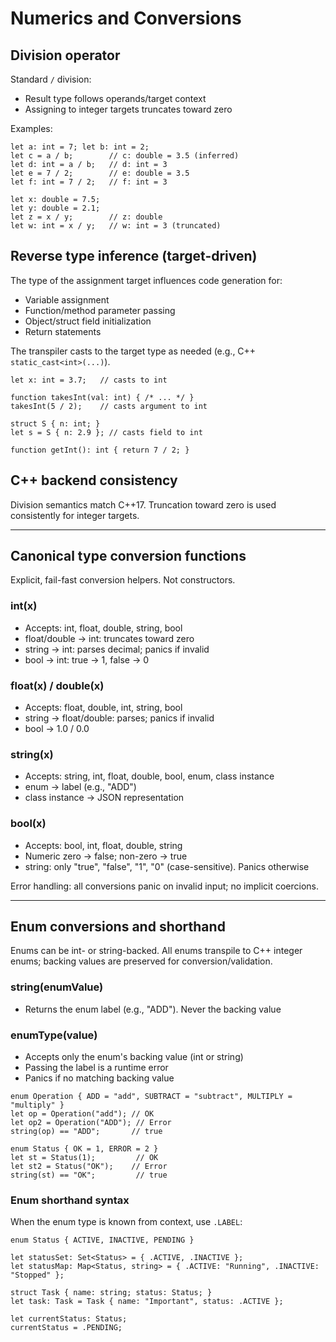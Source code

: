 # Numerics and Conversions

## Division operator

Standard `/` division:
- Result type follows operands/target context
- Assigning to integer targets truncates toward zero

Examples:
```doof
let a: int = 7; let b: int = 2;
let c = a / b;        // c: double = 3.5 (inferred)
let d: int = a / b;   // d: int = 3
let e = 7 / 2;        // e: double = 3.5
let f: int = 7 / 2;   // f: int = 3

let x: double = 7.5;
let y: double = 2.1;
let z = x / y;        // z: double
let w: int = x / y;   // w: int = 3 (truncated)
```

## Reverse type inference (target-driven)

The type of the assignment target influences code generation for:
- Variable assignment
- Function/method parameter passing
- Object/struct field initialization
- Return statements

The transpiler casts to the target type as needed (e.g., C++ `static_cast<int>(...)`).

```doof
let x: int = 3.7;   // casts to int

function takesInt(val: int) { /* ... */ }
takesInt(5 / 2);    // casts argument to int

struct S { n: int; }
let s = S { n: 2.9 }; // casts field to int

function getInt(): int { return 7 / 2; }
```

## C++ backend consistency

Division semantics match C++17. Truncation toward zero is used consistently for integer targets.

---

## Canonical type conversion functions

Explicit, fail-fast conversion helpers. Not constructors.

### int(x)
- Accepts: int, float, double, string, bool
- float/double → int: truncates toward zero
- string → int: parses decimal; panics if invalid
- bool → int: true → 1, false → 0

### float(x) / double(x)
- Accepts: float, double, int, string, bool
- string → float/double: parses; panics if invalid
- bool → 1.0 / 0.0

### string(x)
- Accepts: string, int, float, double, bool, enum, class instance
- enum → label (e.g., "ADD")
- class instance → JSON representation

### bool(x)
- Accepts: bool, int, float, double, string
- Numeric zero → false; non-zero → true
- string: only "true", "false", "1", "0" (case-sensitive). Panics otherwise

Error handling: all conversions panic on invalid input; no implicit coercions.

---

## Enum conversions and shorthand

Enums can be int- or string-backed. All enums transpile to C++ integer enums; backing values are preserved for conversion/validation.

### string(enumValue)
- Returns the enum label (e.g., "ADD"). Never the backing value

### enumType(value)
- Accepts only the enum's backing value (int or string)
- Passing the label is a runtime error
- Panics if no matching backing value

```doof
enum Operation { ADD = "add", SUBTRACT = "subtract", MULTIPLY = "multiply" }
let op = Operation("add"); // OK
let op2 = Operation("ADD"); // Error
string(op) == "ADD";       // true

enum Status { OK = 1, ERROR = 2 }
let st = Status(1);         // OK
let st2 = Status("OK");    // Error
string(st) == "OK";         // true
```

### Enum shorthand syntax

When the enum type is known from context, use `.LABEL`:

```doof
enum Status { ACTIVE, INACTIVE, PENDING }

let statusSet: Set<Status> = { .ACTIVE, .INACTIVE };
let statusMap: Map<Status, string> = { .ACTIVE: "Running", .INACTIVE: "Stopped" };

struct Task { name: string; status: Status; }
let task: Task = Task { name: "Important", status: .ACTIVE };

let currentStatus: Status;
currentStatus = .PENDING;
```
